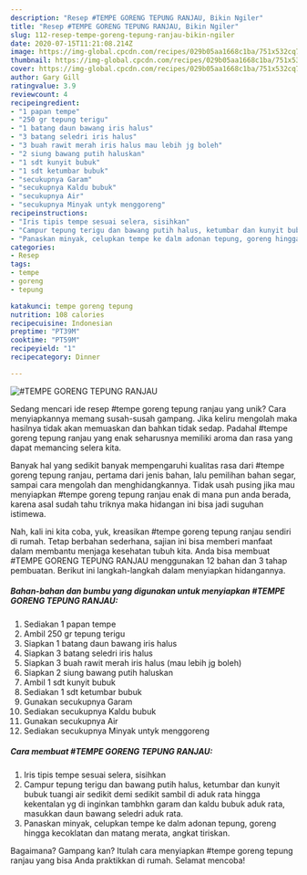 ```yaml
---
description: "Resep #TEMPE GORENG TEPUNG RANJAU, Bikin Ngiler"
title: "Resep #TEMPE GORENG TEPUNG RANJAU, Bikin Ngiler"
slug: 112-resep-tempe-goreng-tepung-ranjau-bikin-ngiler
date: 2020-07-15T11:21:08.214Z
image: https://img-global.cpcdn.com/recipes/029b05aa1668c1ba/751x532cq70/tempe-goreng-tepung-ranjau-foto-resep-utama.jpg
thumbnail: https://img-global.cpcdn.com/recipes/029b05aa1668c1ba/751x532cq70/tempe-goreng-tepung-ranjau-foto-resep-utama.jpg
cover: https://img-global.cpcdn.com/recipes/029b05aa1668c1ba/751x532cq70/tempe-goreng-tepung-ranjau-foto-resep-utama.jpg
author: Gary Gill
ratingvalue: 3.9
reviewcount: 4
recipeingredient:
- "1 papan tempe"
- "250 gr tepung terigu"
- "1 batang daun bawang iris halus"
- "3 batang seledri iris halus"
- "3 buah rawit merah iris halus mau lebih jg boleh"
- "2 siung bawang putih haluskan"
- "1 sdt kunyit bubuk"
- "1 sdt ketumbar bubuk"
- "secukupnya Garam"
- "secukupnya Kaldu bubuk"
- "secukupnya Air"
- "secukupnya Minyak untyk menggoreng"
recipeinstructions:
- "Iris tipis tempe sesuai selera, sisihkan"
- "Campur tepung terigu dan bawang putih halus, ketumbar dan kunyit bubuk tuangi air sedikit demi sedikit sambil di aduk rata hingga kekentalan yg di inginkan tambhkn garam dan kaldu bubuk aduk rata, masukkan daun bawang seledri aduk rata."
- "Panaskan minyak, celupkan tempe ke dalm adonan tepung, goreng hingga kecoklatan dan matang merata, angkat tiriskan."
categories:
- Resep
tags:
- tempe
- goreng
- tepung

katakunci: tempe goreng tepung 
nutrition: 108 calories
recipecuisine: Indonesian
preptime: "PT39M"
cooktime: "PT59M"
recipeyield: "1"
recipecategory: Dinner

---
```



![#TEMPE GORENG TEPUNG RANJAU](https://img-global.cpcdn.com/recipes/029b05aa1668c1ba/751x532cq70/tempe-goreng-tepung-ranjau-foto-resep-utama.jpg)

Sedang mencari ide resep #tempe goreng tepung ranjau yang unik? Cara menyiapkannya memang susah-susah gampang. Jika keliru mengolah maka hasilnya tidak akan memuaskan dan bahkan tidak sedap. Padahal #tempe goreng tepung ranjau yang enak seharusnya memiliki aroma dan rasa yang dapat memancing selera kita.

Banyak hal yang sedikit banyak mempengaruhi kualitas rasa dari #tempe goreng tepung ranjau, pertama dari jenis bahan, lalu pemilihan bahan segar, sampai cara mengolah dan menghidangkannya. Tidak usah pusing jika mau menyiapkan #tempe goreng tepung ranjau enak di mana pun anda berada, karena asal sudah tahu triknya maka hidangan ini bisa jadi suguhan istimewa.




Nah, kali ini kita coba, yuk, kreasikan #tempe goreng tepung ranjau sendiri di rumah. Tetap berbahan sederhana, sajian ini bisa memberi manfaat dalam membantu menjaga kesehatan tubuh kita. Anda bisa membuat #TEMPE GORENG TEPUNG RANJAU menggunakan 12 bahan dan 3 tahap pembuatan. Berikut ini langkah-langkah dalam menyiapkan hidangannya.

<!--inarticleads1-->

##### Bahan-bahan dan bumbu yang digunakan untuk menyiapkan #TEMPE GORENG TEPUNG RANJAU:

1. Sediakan 1 papan tempe
1. Ambil 250 gr tepung terigu
1. Siapkan 1 batang daun bawang iris halus
1. Siapkan 3 batang seledri iris halus
1. Siapkan 3 buah rawit merah iris halus (mau lebih jg boleh)
1. Siapkan 2 siung bawang putih haluskan
1. Ambil 1 sdt kunyit bubuk
1. Sediakan 1 sdt ketumbar bubuk
1. Gunakan secukupnya Garam
1. Sediakan secukupnya Kaldu bubuk
1. Gunakan secukupnya Air
1. Sediakan secukupnya Minyak untyk menggoreng




<!--inarticleads2-->

##### Cara membuat #TEMPE GORENG TEPUNG RANJAU:

1. Iris tipis tempe sesuai selera, sisihkan
1. Campur tepung terigu dan bawang putih halus, ketumbar dan kunyit bubuk tuangi air sedikit demi sedikit sambil di aduk rata hingga kekentalan yg di inginkan tambhkn garam dan kaldu bubuk aduk rata, masukkan daun bawang seledri aduk rata.
1. Panaskan minyak, celupkan tempe ke dalm adonan tepung, goreng hingga kecoklatan dan matang merata, angkat tiriskan.




Bagaimana? Gampang kan? Itulah cara menyiapkan #tempe goreng tepung ranjau yang bisa Anda praktikkan di rumah. Selamat mencoba!
